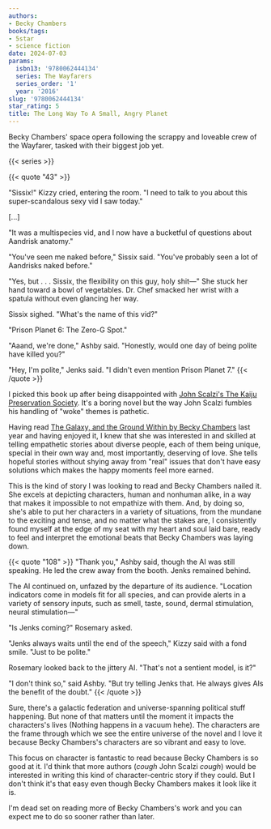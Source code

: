 ```yaml
---
authors:
- Becky Chambers
books/tags:
- 5star
- science fiction
date: 2024-07-03
params:
  isbn13: '9780062444134'
  series: The Wayfarers
  series_order: '1'
  year: '2016'
slug: '9780062444134'
star_rating: 5
title: The Long Way To A Small, Angry Planet
---
```


Becky Chambers' space opera following the scrappy and loveable crew of the Wayfarer, tasked with their biggest job yet.

<!--more-->

{{< series >}}

{{< quote "43" >}}

"Sissix!" Kizzy cried, entering the room. "I need to talk to you about this super-scandalous sexy vid I saw today."

[...]

"It was a multispecies vid, and I now have a bucketful of questions about Aandrisk anatomy."

"You've seen me naked before," Sissix said. "You've probably seen a lot of Aandrisks naked before."

"Yes, but . . . Sissix, the flexibility on this guy, holy shit—" She stuck her hand toward a bowl of vegetables. Dr. Chef smacked her wrist with a spatula without even glancing her way.

Sissix sighed. "What's the name of this vid?"

"Prison Planet 6: The Zero-G Spot."

"Aaand, we're done," Ashby said. "Honestly, would one day of being polite have killed you?"

"Hey, I'm polite," Jenks said. "I didn't even mention Prison Planet 7."
{{< /quote >}}

I picked this book up after being disappointed with [John Scalzi's The Kaiju Preservation Society](/books/9780765389121/). It's a boring novel but the way John Scalzi fumbles his handling of "woke" themes is pathetic.

Having read [The Galaxy, and the Ground Within by Becky Chambers](/books/9781473647688/) last year and having enjoyed it, I knew that she was interested in and skilled at telling empathetic stories about diverse people, each of them being unique, special in their own way and, most importantly, deserving of love. She tells hopeful stories without shying away from "real" issues that don't have easy solutions which makes the happy moments feel more earned.

This is the kind of story I was looking to read and Becky Chambers nailed it. She excels at depicting characters, human and nonhuman alike, in a way that makes it impossible to not empathize with them. And, by doing so, she's able to put her characters in a variety of situations, from the mundane to the exciting and tense, and no matter what the stakes are, I consistently found myself at the edge of my seat with my heart and soul laid bare, ready to feel and interpret the emotional beats that Becky Chambers was laying down.

{{< quote "108" >}}
"Thank you," Ashby said, though the AI was still speaking. He led the crew away from the booth. Jenks remained behind.

The AI continued on, unfazed by the departure of its audience. "Location indicators come in models fit for all species, and can provide alerts in a variety of sensory inputs, such as smell, taste, sound, dermal stimulation, neural stimulation—"

"Is Jenks coming?" Rosemary asked.

"Jenks always waits until the end of the speech," Kizzy said with a fond smile. "Just to be polite."

Rosemary looked back to the jittery AI. "That's not a sentient model, is it?"

"I don't think so," said Ashby. "But try telling Jenks that. He always gives AIs the benefit of the doubt."
{{< /quote >}}

Sure, there's a galactic federation and universe-spanning political stuff happening. But none of that matters until the moment it impacts the characters's lives (Nothing happens in a vacuum hehe). The characters are the frame through which we see the entire universe of the novel and I love it because Becky Chambers's characters are so vibrant and easy to love.

This focus on character is fantastic to read because Becky Chambers is so good at it. I'd think that more authors (*cough* John Scalzi *cough*) would be interested in writing this kind of character-centric story if they could. But I don't think it's that easy even though Becky Chambers makes it look like it is.

I'm dead set on reading more of Becky Chambers's work and you can expect me to do so sooner rather than later.